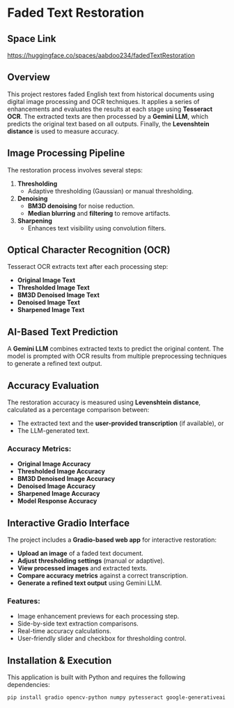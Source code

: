 # Faded Text Restoration

## Space Link
https://huggingface.co/spaces/aabdoo234/fadedTextRestoration

## Overview
This project restores faded English text from historical documents using digital image processing and OCR techniques. It applies a series of enhancements and evaluates the results at each stage using **Tesseract OCR**. The extracted texts are then processed by a **Gemini LLM**, which predicts the original text based on all outputs. Finally, the **Levenshtein distance** is used to measure accuracy.

## Image Processing Pipeline
The restoration process involves several steps:

1. **Thresholding**  
   - Adaptive thresholding (Gaussian) or manual thresholding.  
2. **Denoising**  
   - **BM3D denoising** for noise reduction.  
   - **Median blurring** and **filtering** to remove artifacts.  
3. **Sharpening**  
   - Enhances text visibility using convolution filters.  

## Optical Character Recognition (OCR)
Tesseract OCR extracts text after each processing step:
- **Original Image Text**
- **Thresholded Image Text**
- **BM3D Denoised Image Text**
- **Denoised Image Text**
- **Sharpened Image Text**

## AI-Based Text Prediction
A **Gemini LLM** combines extracted texts to predict the original content. The model is prompted with OCR results from multiple preprocessing techniques to generate a refined text output.

## Accuracy Evaluation
The restoration accuracy is measured using **Levenshtein distance**, calculated as a percentage comparison between:
- The extracted text and the **user-provided transcription** (if available), or  
- The LLM-generated text.  

### Accuracy Metrics:
- **Original Image Accuracy**
- **Thresholded Image Accuracy**
- **BM3D Denoised Image Accuracy**
- **Denoised Image Accuracy**
- **Sharpened Image Accuracy**
- **Model Response Accuracy**  

## Interactive Gradio Interface
The project includes a **Gradio-based web app** for interactive restoration:
- **Upload an image** of a faded text document.  
- **Adjust thresholding settings** (manual or adaptive).  
- **View processed images** and extracted texts.  
- **Compare accuracy metrics** against a correct transcription.  
- **Generate a refined text output** using Gemini LLM.  

### Features:
- Image enhancement previews for each processing step.
- Side-by-side text extraction comparisons.
- Real-time accuracy calculations.
- User-friendly slider and checkbox for thresholding control.

## Installation & Execution
This application is built with Python and requires the following dependencies:
```bash
pip install gradio opencv-python numpy pytesseract google-generativeai rapidfuzz
